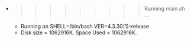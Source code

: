 * >>>>>>>>> Running main.sh ...
  * Running on SHELL=/bin/bash VER=4.3.30(1)-release
  * Disk size = 1062916K. Space Used = 1062916K.
